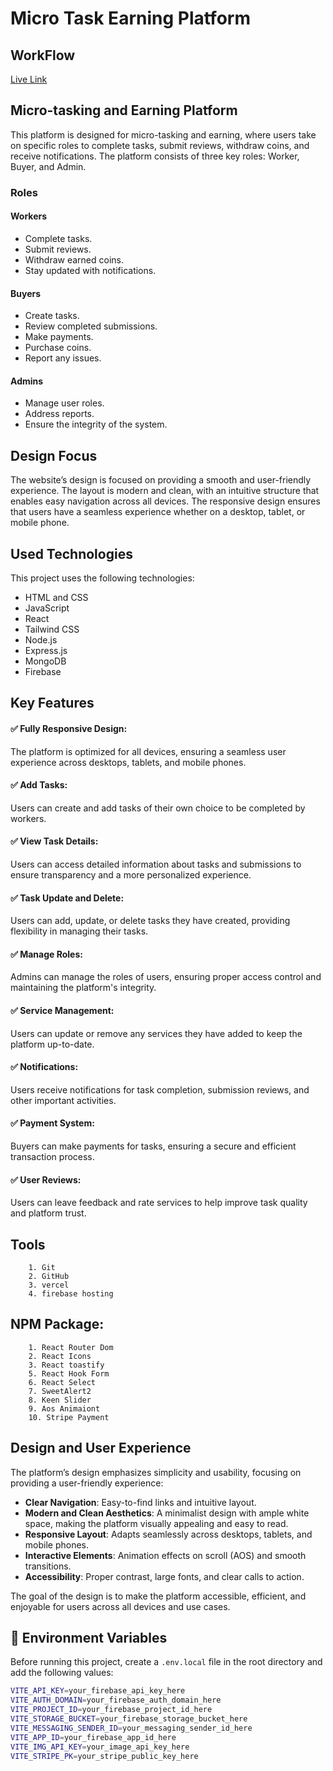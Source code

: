 # Micro Task Earning Platform

## WorkFlow

[Live Link](https://workflow-bd.web.app/)

## Micro-tasking and Earning Platform

This platform is designed for micro-tasking and earning, where users take on specific roles to complete tasks, submit reviews, withdraw coins, and receive notifications. The platform consists of three key roles: Worker, Buyer, and Admin.

### Roles

#### Workers

- Complete tasks.
- Submit reviews.
- Withdraw earned coins.
- Stay updated with notifications.

#### Buyers

- Create tasks.
- Review completed submissions.
- Make payments.
- Purchase coins.
- Report any issues.

#### Admins

- Manage user roles.
- Address reports.
- Ensure the integrity of the system.

## Design Focus

The website’s design is focused on providing a smooth and user-friendly experience. The layout is modern and clean, with an intuitive structure that enables easy navigation across all devices. The responsive design ensures that users have a seamless experience whether on a desktop, tablet, or mobile phone.

## Used Technologies

This project uses the following technologies:

- HTML and CSS
- JavaScript
- React
- Tailwind CSS
- Node.js
- Express.js
- MongoDB
- Firebase

## Key Features

#### ✅ Fully Responsive Design:

The platform is optimized for all devices, ensuring a seamless user experience across desktops, tablets, and mobile phones.

#### ✅ Add Tasks:

Users can create and add tasks of their own choice to be completed by workers.

#### ✅ View Task Details:

Users can access detailed information about tasks and submissions to ensure transparency and a more personalized experience.

#### ✅ Task Update and Delete:

Users can add, update, or delete tasks they have created, providing flexibility in managing their tasks.

#### ✅ Manage Roles:

Admins can manage the roles of users, ensuring proper access control and maintaining the platform's integrity.

#### ✅ Service Management:

Users can update or remove any services they have added to keep the platform up-to-date.

#### ✅ Notifications:

Users receive notifications for task completion, submission reviews, and other important activities.

#### ✅ Payment System:

Buyers can make payments for tasks, ensuring a secure and efficient transaction process.

#### ✅ User Reviews:

Users can leave feedback and rate services to help improve task quality and platform trust.

## Tools

        1. Git
        2. GitHub
        3. vercel
        4. firebase hosting

## NPM Package:

        1. React Router Dom
        2. React Icons
        3. React toastify
        5. React Hook Form
        6. React Select
        7. SweetAlert2
        8. Keen Slider
        9. Aos Animaiont
        10. Stripe Payment

## Design and User Experience

The platform’s design emphasizes simplicity and usability, focusing on providing a user-friendly experience:

- **Clear Navigation**: Easy-to-find links and intuitive layout.
- **Modern and Clean Aesthetics**: A minimalist design with ample white space, making the platform visually appealing and easy to read.
- **Responsive Layout**: Adapts seamlessly across desktops, tablets, and mobile phones.
- **Interactive Elements**: Animation effects on scroll (AOS) and smooth transitions.
- **Accessibility**: Proper contrast, large fonts, and clear calls to action.

The goal of the design is to make the platform accessible, efficient, and enjoyable for users across all devices and use cases.

## 🔑 Environment Variables

Before running this project, create a `.env.local` file in the root directory and add the following values:

```bash
VITE_API_KEY=your_firebase_api_key_here
VITE_AUTH_DOMAIN=your_firebase_auth_domain_here
VITE_PROJECT_ID=your_firebase_project_id_here
VITE_STORAGE_BUCKET=your_firebase_storage_bucket_here
VITE_MESSAGING_SENDER_ID=your_messaging_sender_id_here
VITE_APP_ID=your_firebase_app_id_here
VITE_IMG_API_KEY=your_image_api_key_here
VITE_STRIPE_PK=your_stripe_public_key_here
```
